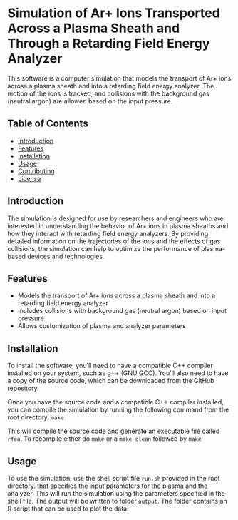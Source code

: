# Simulation of Ar+ Ions Transported Across a Plasma Sheath and Through a Retarding Field Energy Analyzer

This software is a computer simulation that models the transport of Ar+ ions across a plasma sheath and into a retarding field energy analyzer. The motion of the ions is tracked, and collisions with the background gas (neutral argon) are allowed based on the input pressure.

## Table of Contents

- [Introduction](#introduction)
- [Features](#features)
- [Installation](#installation)
- [Usage](#usage)
- [Contributing](#contributing)
- [License](#license)

## Introduction

The simulation is designed for use by researchers and engineers who are interested in understanding the behavior of Ar+ ions in plasma sheaths and how they interact with retarding field energy analyzers. By providing detailed information on the trajectories of the ions and the effects of gas collisions, the simulation can help to optimize the performance of plasma-based devices and technologies.

## Features

- Models the transport of Ar+ ions across a plasma sheath and into a retarding field energy analyzer
- Includes collisions with background gas (neutral argon) based on input pressure
- Allows customization of plasma and analyzer parameters

## Installation

To install the software, you'll need to have a compatible C++ compiler installed on your system, such as g++ (GNU GCC). You'll also need to have a copy of the source code, which can be downloaded from the GitHub repository.

Once you have the source code and a compatible C++ compiler installed, you can compile the simulation by running the following command from the root directory:
`make`

This will compile the source code and generate an executable file called `rfea`. To recompile either do `make` or a `make clean` followed by `make`

## Usage

To use the simulation, use the shell script file `run.sh` provided in the root directory. that specifies the input parameters for the plasma and the analyzer. This will run the simulation using the parameters specified in the shell file. The output will be written to folder `output`. The folder contains an R script that can be used to plot the data. 

